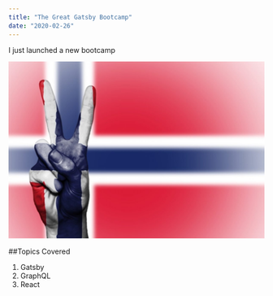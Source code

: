 ```yaml
---
title: "The Great Gatsby Bootcamp"
date: "2020-02-26"
---
```


I just launched a new bootcamp

![Peace](./peace.jpg)

##Topics Covered

1. Gatsby
2. GraphQL
3. React
